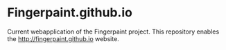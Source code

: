 Fingerpaint.github.io
=====================

Current webapplication of the Fingerpaint project. This repository enables the http://fingerpaint.github.io website.